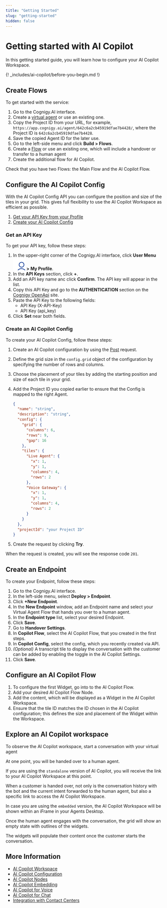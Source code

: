 ```yaml
---
title: "Getting Started"
slug: "getting-started"
hidden: false
---
```


# Getting started with AI Copilot

In this getting started guide, you will learn how to configure your AI Copilot Workspace.

{! _includes/ai-copilot/before-you-begin.md !}

## Create Flows

To get started with the service:

1. Go to the Cognigy.AI interface.
2. Create a [virtual agent](../ai/resources/agents/agents.md) or use an existing one.
3. Copy the Project ID from your URL, for example, `https://app.cognigy.ai/agent/642c6a2cb45919dfae7b4428/`, where the Project ID is `642c6a2cb45919dfae7b4428`.
4. Save the copied Agent ID for the later use.
5. Go to the left-side menu and click **Build > Flows**.
6. Create a [Flow](../ai/resources/build/flows.md) or use an existing one, which will include a handover or transfer to a human agent 
7. Create the additional flow for AI Copilot.

Check that you have two Flows: the Main Flow and the AI Copilot Flow.

## Configure the AI Copilot Config

With the AI Copilot Config  API you can configure the position and size of the tiles in your grid. This gives full flexibility to use the AI Copilot Workspace as efficient as possible.​

1. [Get your API Key from your Profile](#get-an-api-key)
2. [Create your AI Copilot Config](#configure-the-ai-copilot-config)

### Get an API Key

To get your API key, follow these steps:

1. In the upper-right corner of the Cognigy.AI interface, click **User Menu ![user-menu](../assets/icons/user-menu.svg) > My Profile**.
2. In the **API Keys** section, click **+**.
3. Add an API key name anc click **Confirm**. The API key will appear in the list.
4. Copy this API Key and go to the **AUTHENTICATION** section on the [Cognigy OpenApi](https://api-trial.cognigy.ai/openapi) site.
5. Paste the API Key to the following fields:
    - API Key (X-API-Key)
    - API Key (api_key)
6. Click **Set** near both fields. 

### Create an AI Copilot Config

To create your AI Copilot Config, follow these steps:

1. Create an AI Copilot configuration by using the [Post](https://api-trial.cognigy.ai/openapi#post-/v2.0/agentassistconfigs) request. 
2. Define the grid size in the `config.grid` object of the configuration by specifying the number of rows and columns. 
3. Choose the placement of your tiles by adding the starting position and size of each tile in your grid.
4. Add the Project ID you copied earlier to ensure that the Config is mapped to the right Agent.

    ```json
    {
      "name": "string",
      "description": "string",
      "config": {
        "grid": {
          "columns": 6,
          "rows": 9,
          "gap": 16
        },
        "tiles": {
          "Live Agent": {
            "x": 1,
            "y": 1,
            "columns": 4,
            "rows": 2
          },
          "Voice Gateway": {
            "x": 1,
            "y": 1,
            "columns": 4,
            "rows": 2
          }
        }
      },
      "projectId": "your Project ID"
    }
    ```
5. Create the request by clicking **Try**.

When the request is created, you will see the response code `201`.

## Create an Endpoint

To create your Endpoint, follow these steps:

1. Go to the Cognigy.AI interface.
2. In the left-side menu, select **Deploy > Endpoint**.
3. Click **+New Endpoint**. 
4. In the **New Endpoint** window, add an Endpoint name and select your Virtual Agent Flow that hands you over to a human agent. 
5. In the **Endpoint type** list, select your desired Endpoint. 
6. Click **Save**. 
7. Go to **Handover Settings**. 
8. In **Copilot Flow**, select the AI Copilot Flow, that you created in the first steps. 
9. In **Copilot Config**, select the config, which you recently created via API.
10. _(Optional)_ A transcript tile to display the conversation with the customer can be added by enabling the toggle in the AI Copilot Settings.
11. Click **Save**.

## Configure an AI Copilot Flow

1. To configure the first Widget, go into to the AI Copilot Flow.
2. Add your desired AI Copilot Flow Node. 
3. Add the content, which will be displayed as a Widget in the AI Copilot Workspace.
4. Ensure that the tile ID matches the ID chosen in the AI Copilot configuration; this defines the size and placement of the Widget within the Workspace.

## Explore an AI Copilot workspace

To observe the AI Copilot workspace, start a conversation with your virtual agent

At one point, you will be handed over to a human agent. 

If you are using the `standalone` version of AI Copilot, you will receive the link to your AI Copilot Workspace at this point.

When a customer is handed over, not only is the conversation history with the bot and the current intent forwarded to the human agent, but also a specific link to access the AI Copilot Workspace.

In case you are using the `embedded` version, the AI Copilot Workspace will be shown within an iFrame in your Agents Desktop.

Once the human agent engages with the conversation, the grid will show an empty state with outlines of the widgets. 

The widgets will populate their content once the customer starts the conversation.

## More Information

- [AI Copilot Workspace](overview.md)
- [AI Copilot Configuration](configuration.md)
- [AI Copilot Nodes](../ai/flow-nodes/ai-copilot/overview.md)
- [AI Copilot Embedding](embedding.md)
- [AI Copilot for Voice](voice/voice-overview.md)
- [AI Copilot for Chat](chat.md)
- [Integration with Contact Centers](contact-center-integration.md)


